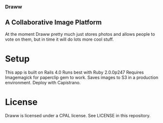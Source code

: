 ### Draww

## A Collaborative Image Platform 
At the moment Draww pretty much just stores photos and allows people to vote on them, but in time it will do lots more cool stuff.

# Setup
This app is built on Rails 4.0
Runs best with Ruby 2.0.0p247
Requires Imagemagick for paperclip gem to work.
Saves images to S3 in a production environment.
Deploy with Capistrano.

# License
Draww is licensed under a CPAL license. See LICENSE in this repository.
